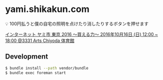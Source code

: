 # yami.shikakun.com

:bulb: 100円払うと僕の自宅の照明を点けたり消したりするボタンを押せます

[インターネット ヤミ市 東京 2016 〜買える力〜 2016年10月16日 (日) 12:00 ~ 18:00 @3331 Arts Chiyoda 体育館](http://yami-ichi.biz/tokyo/)

## Development

```bash
$ bundle install --path vendor/bundle
$ bundle exec foreman start
```
